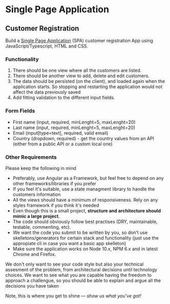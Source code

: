 # Single Page Application

## Customer Registration
Build a [Single Page Application](https://en.wikipedia.org/wiki/Single-page_application) (SPA) customer registration App using JavaScript/Typescript, HTML and CSS.

### Functionality
1. There should be one view where all the customers are listed.
2. There should be another view to add, delete and edit customers.
3. The data should be persisted (on the client), and loaded again when the application starts. So stopping and restarting the application would not affect the data previously saved
4. Add fitting validation to the different input fields.

### Form Fields
* First name (input, required, minLenght=5, maxLenght=20)
* Last name (input, required, minLenght=5, maxLenght=20)
* Email (input[type=text], required, valid email)
* Country (dropdown, required) - get the country values from an API (either from a public API or a custom local one)

### Other Requirements
Please keep the following in mind

* Preferably, use Angular as a Framework, but feel free to depend on any other frameworks/libraries if you prefer
* If you feel it's suitable, use a state managment library to handle the customers information
* All the views should have a minimum of responsiveness. Rely on any styles framework if you think it's needed
* Even though this is a small project, **structure and architecture should mimic a large project**.
* The code should obviously follow best practises (DRY, maintainable, testable, commenting, etc).
* We want the code you submit to be written by you, so don’t use skelletons/generators for certain stack and functionality (just use the appropiate cli in case you want a basic app skelleton)
* Make sure the application works on Node 10.x, NPM 6.x and in latest Chrome and Firefox.

We don't only want to see your code style but also your technical assesment of the problem, from architectural decisions until technology choices. We want to see what you are capable having the freedom to approach a challengue, so you should be able to explain and argue all the decisions you have taken

Note, this is where you get to shine — *show us what you’ve got!*